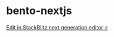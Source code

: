 # bento-nextjs

[Edit in StackBlitz next generation editor ⚡️](https://stackblitz.com/~/github.com/lesswrongzh/bento-nextjs)